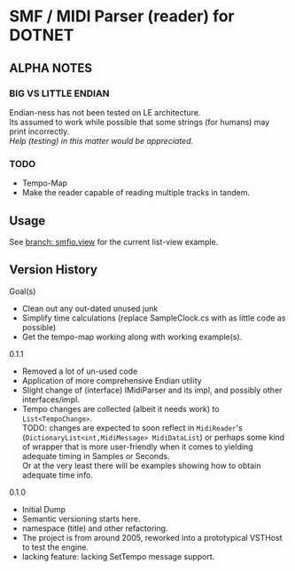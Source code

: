 
SMF / MIDI Parser (reader) for DOTNET
=========================================

[SMF-1.0]: https://www.midi.org/specifications/item/the-midi-1-0-specification

ALPHA NOTES
----------------

### BIG VS LITTLE ENDIAN

Endian-ness has not been tested on LE architecture.  
Its assumed to work while possible that some strings (for humans)
may print incorrectly.  
*Help (testing) in this matter would be appreciated.*

### TODO

- Tempo-Map
- Make the reader capable of reading multiple tracks in tandem.

Usage
------

See [branch: smfio.view](https://github.com/tfwio/smfio/tree/smfio.view) for the current list-view example.

Version History
------------------

Goal(s)

- Clean out any out-dated unused junk
- Simplify time calculations (replace SampleClock.cs with as little code as possible)
- Get the tempo-map working along with working example(s).

0.1.1

- Removed a lot of un-used code
- Application of more comprehensive Endian utility
- Slight change of (interface) IMidiParser and its impl,
  and possibly other interfaces/impl.
- Tempo changes are collected (albeit it needs work)
  to `List<TempoChange>`.  
  TODO: changes are expected to soon reflect in `MidiReader`'s
  (`DictionaryList<int,MidiMessage> MidiDataList`)
  or perhaps some kind of wrapper that is more
  user-friendly when it comes to yielding adequate
  timing in Samples or Seconds.  
  Or at the very least there will be examples
  showing how to obtain adequate time info.

0.1.0

- Initial Dump
- Semantic versioning starts here.
- namespace (title) and other refactoring.
- The project is from around 2005, reworked
  into a prototypical VSTHost to test the engine.
- lacking feature: lacking SetTempo message support.
